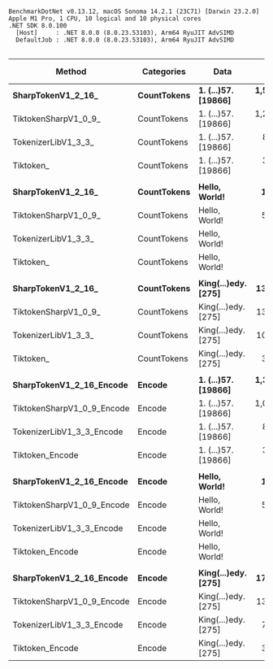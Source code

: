 ```

BenchmarkDotNet v0.13.12, macOS Sonoma 14.2.1 (23C71) [Darwin 23.2.0]
Apple M1 Pro, 1 CPU, 10 logical and 10 physical cores
.NET SDK 8.0.100
  [Host]     : .NET 8.0.0 (8.0.23.53103), Arm64 RyuJIT AdvSIMD
  DefaultJob : .NET 8.0.0 (8.0.23.53103), Arm64 RyuJIT AdvSIMD


```
| Method                     | Categories  | Data                | Mean           | Median         | Ratio | Gen0     | Gen1     | Gen2   | Allocated | Alloc Ratio |
|--------------------------- |------------ |-------------------- |---------------:|---------------:|------:|---------:|---------:|-------:|----------:|------------:|
| **SharpTokenV1_2_16_**         | **CountTokens** | **1. (...)57. [19866]** | **1,554,552.0 ns** | **1,552,769.4 ns** |  **1.00** | **292.9688** | **146.4844** |      **-** | **1846147 B** |        **1.00** |
| TiktokenSharpV1_0_9_       | CountTokens | 1. (...)57. [19866] | 1,242,157.7 ns | 1,241,657.7 ns |  0.80 | 253.9063 | 117.1875 | 3.9063 | 1570786 B |        0.85 |
| TokenizerLibV1_3_3_        | CountTokens | 1. (...)57. [19866] |   815,490.5 ns |   806,761.4 ns |  0.52 | 247.0703 |  98.6328 | 0.9766 | 1547678 B |        0.84 |
| Tiktoken_                  | CountTokens | 1. (...)57. [19866] |   311,744.2 ns |   311,591.0 ns |  0.20 |  49.3164 |        - |      - |  309449 B |        0.17 |
|                            |             |                     |                |                |       |          |          |        |           |             |
| **SharpTokenV1_2_16_**         | **CountTokens** | **Hello, World!**       |     **1,585.8 ns** |     **1,586.5 ns** |  **1.00** |   **0.5188** |   **0.0019** |      **-** |    **3264 B** |        **1.00** |
| TiktokenSharpV1_0_9_       | CountTokens | Hello, World!       |     5,806.8 ns |     5,805.7 ns |  3.66 |   2.1286 |   0.0381 | 0.0076 |   13344 B |        4.09 |
| TokenizerLibV1_3_3_        | CountTokens | Hello, World!       |       766.2 ns |       766.7 ns |  0.48 |   0.2356 |        - |      - |    1480 B |        0.45 |
| Tiktoken_                  | CountTokens | Hello, World!       |       210.9 ns |       210.2 ns |  0.13 |   0.0420 |        - |      - |     264 B |        0.08 |
|                            |             |                     |                |                |       |          |          |        |           |             |
| **SharpTokenV1_2_16_**         | **CountTokens** | **King(...)edy. [275]** |    **13,851.9 ns** |    **13,808.5 ns** |  **1.00** |   **4.1351** |   **0.0153** |      **-** |   **25968 B** |        **1.00** |
| TiktokenSharpV1_0_9_       | CountTokens | King(...)edy. [275] |    13,387.6 ns |    13,395.3 ns |  0.97 |   5.0659 |   0.1984 | 0.0153 |   31712 B |        1.22 |
| TokenizerLibV1_3_3_        | CountTokens | King(...)edy. [275] |    10,861.4 ns |    10,865.2 ns |  0.78 |   3.0975 |   0.1526 | 0.0153 |   19344 B |        0.74 |
| Tiktoken_                  | CountTokens | King(...)edy. [275] |     3,162.3 ns |     3,162.0 ns |  0.23 |   0.6447 |        - |      - |    4064 B |        0.16 |
|                            |             |                     |                |                |       |          |          |        |           |             |
| **SharpTokenV1_2_16_Encode**   | **Encode**      | **1. (...)57. [19866]** | **1,327,775.1 ns** | **1,330,166.1 ns** |  **1.00** | **294.9219** | **142.5781** | **1.9531** | **1846151 B** |        **1.00** |
| TiktokenSharpV1_0_9_Encode | Encode      | 1. (...)57. [19866] | 1,016,985.4 ns |   994,095.3 ns |  0.80 | 250.0000 | 125.0000 |      - | 1570772 B |        0.85 |
| TokenizerLibV1_3_3_Encode  | Encode      | 1. (...)57. [19866] |   804,657.4 ns |   803,549.7 ns |  0.61 | 247.0703 | 108.3984 | 0.9766 | 1547678 B |        0.84 |
| Tiktoken_Encode            | Encode      | 1. (...)57. [19866] |   331,107.8 ns |   331,142.1 ns |  0.25 |  59.5703 |   2.4414 |      - |  375601 B |        0.20 |
|                            |             |                     |                |                |       |          |          |        |           |             |
| **SharpTokenV1_2_16_Encode**   | **Encode**      | **Hello, World!**       |     **1,891.1 ns** |     **1,894.6 ns** |  **1.00** |   **0.5188** |   **0.0019** |      **-** |    **3264 B** |        **1.00** |
| TiktokenSharpV1_0_9_Encode | Encode      | Hello, World!       |     5,816.9 ns |     5,824.0 ns |  3.08 |   2.1210 |   0.0381 |      - |   13344 B |        4.09 |
| TokenizerLibV1_3_3_Encode  | Encode      | Hello, World!       |       496.7 ns |       496.8 ns |  0.26 |   0.2356 |        - |      - |    1480 B |        0.45 |
| Tiktoken_Encode            | Encode      | Hello, World!       |       265.3 ns |       264.7 ns |  0.14 |   0.1030 |        - |      - |     648 B |        0.20 |
|                            |             |                     |                |                |       |          |          |        |           |             |
| **SharpTokenV1_2_16_Encode**   | **Encode**      | **King(...)edy. [275]** |    **17,497.7 ns** |    **17,480.3 ns** |  **1.00** |   **4.1199** |   **0.0305** |      **-** |   **25968 B** |        **1.00** |
| TiktokenSharpV1_0_9_Encode | Encode      | King(...)edy. [275] |    13,374.0 ns |    13,348.4 ns |  0.76 |   5.0659 |   0.1984 | 0.0153 |   31712 B |        1.22 |
| TokenizerLibV1_3_3_Encode  | Encode      | King(...)edy. [275] |     7,333.9 ns |     7,338.7 ns |  0.42 |   3.0899 |   0.1450 | 0.0076 |   19344 B |        0.74 |
| Tiktoken_Encode            | Encode      | King(...)edy. [275] |     3,450.2 ns |     3,452.9 ns |  0.20 |   0.7973 |        - |      - |    5024 B |        0.19 |
